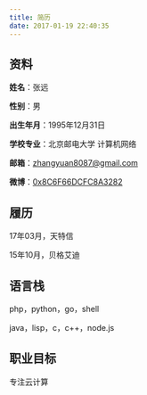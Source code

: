 ```yaml
---
title: 简历
date: 2017-01-19 22:40:35
---
```


## 资料

**姓名**：张远

**性别**：男

**出生年月**：1995年12月31日

**学校专业**：北京邮电大学 计算机网络

**邮箱**：zhangyuan8087@gmail.com

**微博**：[0x8C6F66DCFC8A3282](http://weibo.com/2866406340)

## 履历

17年03月，天特信

15年10月，贝格艾迪

## 语言栈

php，python，go，shell

java，lisp，c，c++，node.js

## 职业目标

专注云计算
